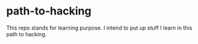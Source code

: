 # path-to-hacking
This repo stands for learning purpose. I intend to put up stuff I learn in this path to hacking.
